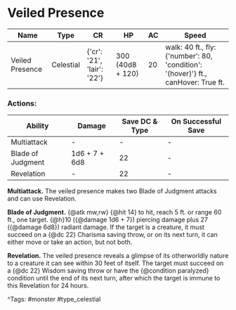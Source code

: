 # Veiled Presence

| Name | Type | CR | HP | AC | Speed |
|------|------|----|----|----|-------|
| Veiled Presence | Celestial | {'cr': '21', 'lair': '22'} | 300 (40d8 + 120) | 20 | walk: 40 ft., fly: {'number': 80, 'condition': '(hover)'} ft., canHover: True ft. |

### Actions:

| Ability | Damage | Save DC & Type | On Successful Save |
|---------|--------|----------------|--------------------|
| Multiattack | - | - | - |
| Blade of Judgment | 1d6 + 7 + 6d8 | 22 | - |
| Revelation | - | 22 | - |


**Multiattack.** The veiled presence makes two Blade of Judgment attacks and can use Revelation.

**Blade of Judgment.** {@atk mw,rw} {@hit 14} to hit, reach 5 ft. or range 60 ft., one target. {@h}10 ({@damage 1d6 + 7}) piercing damage plus 27 ({@damage 6d8}) radiant damage. If the target is a creature, it must succeed on a {@dc 22} Charisma saving throw, or on its next turn, it can either move or take an action, but not both.

**Revelation.** The veiled presence reveals a glimpse of its otherworldly nature to a creature it can see within 30 feet of itself. The target must succeed on a {@dc 22} Wisdom saving throw or have the {@condition paralyzed} condition until the end of its next turn, after which the target is immune to this Revelation for 24 hours.

^Tags: #monster #type_celestial